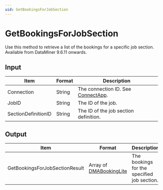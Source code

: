 ```yaml
---
uid: GetBookingsForJobSection
---
```


# GetBookingsForJobSection

Use this method to retrieve a list of the bookings for a specific job section. Available from DataMiner 9.6.11 onwards.

## Input

| Item                | Format | Description                                          |
|---------------------|--------|------------------------------------------------------|
| Connection          | String | The connection ID. See [ConnectApp](xref:ConnectApp). |
| JobID               | String | The ID of the job.                                   |
| SectionDefinitionID | String | The ID of the job section definition.                |

## Output

| Item | Format | Description |
|--|--|--|
| GetBookingsForJobSectionResult | Array of [DMABookingLite](xref:DMABookingLite) | The bookings for the specified job section. |
